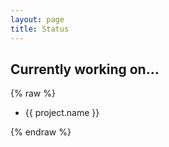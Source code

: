 ```yaml
---
layout: page
title: Status
---
```


<script src="https://ajax.googleapis.com/ajax/libs/angularjs/1.4.3/angular.min.js"></script>
<script src="https://cdn.firebase.com/js/client/2.2.7/firebase.js"></script>
<script src="https://cdn.firebase.com/libs/angularfire/1.1.2/angularfire.min.js"></script>
<script src="/js/status-checker.js"></script>

<div ng-app="statusChecker" ng-controller="MainController">
  <h2>Currently working on...</h2>
  {% raw %}
    <ul>
      <li ng-repeat="project in projects">{{ project.name }}</li>
    </ul>
  {% endraw %}
</div>

